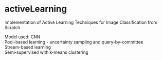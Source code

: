 # activeLearning
Implementation of Active Learning Techniques for Image Classification from Scratch

Model used: CNN\
Pool-based learning - uncertainty sampling and query-by-committee\
Stream-based learning\
Semi-supervised with k-means clustering
